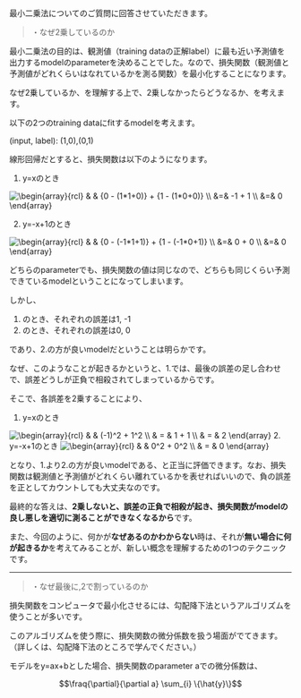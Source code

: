 最小二乗法についてのご質問に回答させていただきます。

>・なぜ2乗しているのか

最小二乗法の目的は、観測値（training dataの正解label）に最も近い予測値を出力するmodelのparameterを決めることでした。なので、損失関数（観測値と予測値がどれくらいはなれているかを測る関数）を最小化することになります。  

なぜ2乗しているか、を理解する上で、2乗しなかったらどうなるか、を考えます。

以下の2つのtraining dataにfitするmodelを考えます。

(input, label): (1,0),(0,1)

線形回帰だとすると、損失関数は以下のようになります。
1. y=xのとき
<img src="http://latex.codecogs.com/svg.latex?\begin{array}{rcl}&space;&&space;&&space;{0&space;-&space;(1*1&plus;0)}&space;&plus;&space;{1&space;-&space;(1*0&plus;0)}&space;\\&space;&=&&space;-1&space;&plus;&space;1&space;\\&space;&=&&space;0&space;\end{array}" title="\begin{array}{rcl} & & {0 - (1*1+0)} + {1 - (1*0+0)} \\ &=& -1 + 1 \\ &=& 0 \end{array}" />

2. y=-x+1のとき
<img src="http://latex.codecogs.com/svg.latex?\begin{array}{rcl}&space;&&space;&&space;{0&space;-&space;(-1*1&plus;1)}&space;&plus;&space;{1&space;-&space;(-1*0&plus;1)}&space;\\&space;&=&&space;0&space;&plus;&space;0&space;\\&space;&=&&space;0&space;\end{array}" title="\begin{array}{rcl} & & {0 - (-1*1+1)} + {1 - (-1*0+1)} \\ &=& 0 + 0 \\ &=& 0 \end{array}" />

どちらのparameterでも、損失関数の値は同じなので、どちらも同じくらい予測できているmodelということになってしまいます。

しかし、
1. のとき、それぞれの誤差は1, -1
2. のとき、それぞれの誤差は0, 0

であり、2.の方が良いmodelだということは明らかです。

なぜ、このようなことが起きるかというと、1.では、最後の誤差の足し合わせで、誤差どうしが正負で相殺されてしまっているからです。

そこで、各誤差を2乗することにより、
1. y=xのとき
<img src="http://latex.codecogs.com/svg.latex?\begin{array}{rcl}&space;&&space;&&space;(-1)^2&space;&plus;&space;1^2&space;\\&space;&&space;=&space;&&space;1&space;&plus;&space;1&space;\\&space;&&space;=&space;&&space;2&space;\end{array}" title="\begin{array}{rcl} & & (-1)^2 + 1^2 \\ & = & 1 + 1 \\ & = & 2 \end{array}" />
2. y=-x+1のとき
<img src="http://latex.codecogs.com/svg.latex?\begin{array}{rcl}&space;&&space;&&space;0^2&space;&plus;&space;0^2&space;\\&space;&&space;=&space;&&space;0&space;\end{array}" title="\begin{array}{rcl} & & 0^2 + 0^2 \\ & = & 0 \end{array}" />

となり、1.より2.の方が良いmodelである、と正当に評価できます。なお、損失関数は観測値と予測値がどれくらい離れているかを表せればいいので、負の誤差を正としてカウントしても大丈夫なのです。

最終的な答えは、**2乗しないと、誤差の正負で相殺が起き、損失関数がmodelの良し悪しを適切に測ることができなくなるから**です。

また、今回のように、何かが**なぜあるのかわからない**時は、それが**無い場合に何が起きるか**を考えてみることが、新しい概念を理解するための1つのテクニックです。

---

>・なぜ最後に,2で割っているのか

損失関数をコンピュータで最小化させるには、勾配降下法というアルゴリズムを使うことが多いです。

このアルゴリズムを使う際に、損失関数の微分係数を扱う場面がでてきます。（詳しくは、勾配降下法のところで学んでください。）

モデルをy=ax+bとした場合、損失関数のparameter aでの微分係数は、
```math
\fraq{\partial}{\partial a} \sum_{i} \{\hat{y}\}
```
